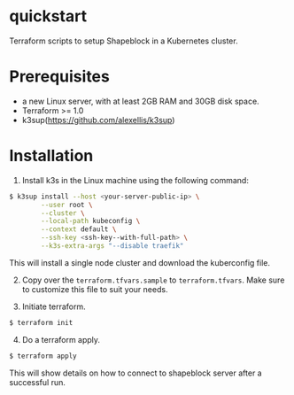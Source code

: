 # quickstart

Terraform scripts to setup Shapeblock in a Kubernetes cluster.

# Prerequisites
- a new Linux server, with at least 2GB RAM and 30GB disk space.
- Terraform >= 1.0
- k3sup(https://github.com/alexellis/k3sup)

# Installation

1. Install k3s in the Linux machine using the following command:

```sh
$ k3sup install --host <your-server-public-ip> \
        --user root \
        --cluster \
        --local-path kubeconfig \
        --context default \
        --ssh-key <ssh-key--with-full-path> \
        --k3s-extra-args "--disable traefik"
```
This will install a single node cluster and download the kuberconfig file.

2. Copy over the `terraform.tfvars.sample` to `terraform.tfvars`. Make sure to customize this file to suit your needs.

3. Initiate terraform.

```sh
$ terraform init
```

4. Do a terraform apply.

```sh
$ terraform apply
```

This will show details on how to connect to shapeblock server after a successful run.

